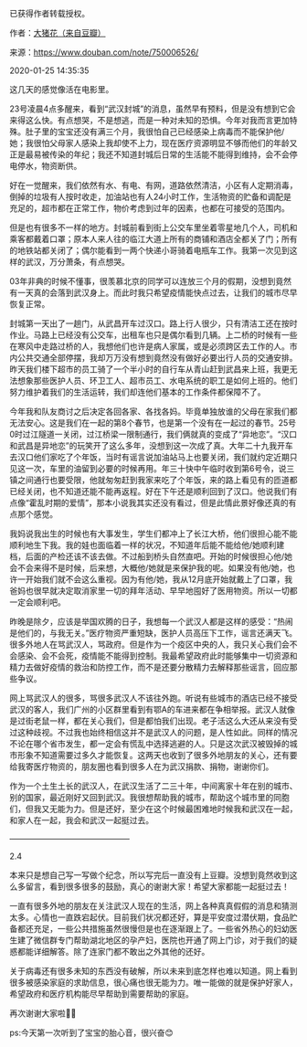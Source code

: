 已获得作者转载授权。


作者：[大猪花（来自豆瓣）](https://www.douban.com/people/bikingfantasy/)


来源：https://www.douban.com/note/750006526/


2020-01-25 14:35:35


这几天的感觉像活在电影里。  

23号凌晨4点多醒来，看到“武汉封城”的消息，虽然早有预料，但是没有想到它会来得这么快。有点想哭，不是想逃，而是一种对未知的恐惧。今年对我而言更加特殊。肚子里的宝宝还没有满三个月，我很怕自己已经感染上病毒而不能保护他/她；我很怕父母家人感染上我却使不上力，现在医疗资源明显不够而他们的年龄又正是最易被传染的年纪；我还不知道封城后日常的生活能不能得到维持，会不会停电停水，物资断供。  

好在一觉醒来，我们依然有水、有电、有网，道路依然清洁，小区有人定期消毒，倒掉的垃圾有人按时收走，加油站也有人24小时工作，生活物资的贮备和调配是充足的，超市都在正常工作，物价考虑到过年的因素，也都在可接受的范围内。  

但是也有很多不一样的地方。封城前看到街上公交车里坐着零星地几个人，司机和乘客都戴着口罩；原本人来人往的临江大道上所有的商铺和酒店全都关了门；所有的地铁站都关闭了；偶尔能看到一两个快递小哥骑着电瓶车工作。我第一次见到这样的武汉，万分萧条，有点想哭。  

03年非典的时候不懂事，很羡慕北京的同学可以连放三个月的假期，没想到竟然有一天真的会落到武汉身上。而此时我只希望疫情能快点过去，让我们的城市尽早恢复正常。  

封城第一天出了一趟门，从武昌开车过汉口。路上行人很少，只有清洁工还在按时作业。马路上已经没有公交车，出租车也只是偶尔看到几辆。上二桥的时候有一些在寒风中走路过桥的人，我想他们也许是病人家属，或是必须跨区去工作的人。市内公共交通全部停摆，我却万万没有想到竟然没有做好必要出行人员的交通安排。昨天我们楼下超市的员工骑了一个半小时的自行车从青山赶到武昌来上班，我更无法想象那些医护人员、环卫工人、超市员工、水电系统的职工是如何上班的。他们努力维护着我们的生活运转，我们却连他们基本的工作条件都保障不了。  

今年我和队友商讨之后决定各回各家、各找各妈。毕竟单独放谁的父母在家我们都无法安心。这是我们在一起的第8个春节，也是第一个没有在一起过的春节。25号0时过江隧道一关闭，过江桥梁一限制通行，我们俩就真的变成了“异地恋”。“汉口和武昌是异地恋”的玩笑开了这么多年，没想到这一次成了真。大年二十九我开车去汉口他们家吃了个年饭，当时有谣言说加油站马上也要关闭，我们就约定近期只见这一次，车里的油留到必要的时候再用。年三十快中午临时收到第6号令，说三镇之间通行也要受限，他就匆匆赶到我家来吃了个年饭，来的路上看见有的匝道都已经关闭，也不知道还能不能再返程。好在下午还是顺利回到了汉口。他说我们有点像“霍乱时期的爱情”，那本小说我其实还没有看过，但是此情此景好像还真的有点那个感觉。  

我妈说我出生的时候也有大事发生，学生们都冲上了长江大桥，他们很担心能不能顺利地生下我。我的娃也面临着一样的状况，不知道年后能不能给他/她顺利建档，后面的产检还该不该去做。不过船到桥头自然直吧。开始的时候很担心他/她会不会来得不是时候，后来想，大概他/她就是来保护我的呢。如果没有他/她，也许一开始我们就不会这么重视。因为有他/她，我从12月底开始就戴上了口罩，我爸妈也很早就决定取消家里一切的拜年活动、早早地囤好了医用物资。所以一切都一定会顺利吧。  

昨晚是除夕，应该是举国欢腾的日子，我想每一个武汉人都是这样的感受：“热闹是他们的，与我无关。”医疗物资严重短缺，医护人员高压下工作，谣言还满天飞。很多外地人在骂武汉人，骂政府。但是作为一个疫区中央的人，我只关心我们会不会感染、会不会死，疫情能不能得到控制。我最希望政府此时能够集中一切资源和精力去做好疫情的救治和防控工作，而不是还要分散精力去解释那些谣言，回应那些争议。  

网上骂武汉人的很多，骂很多武汉人不该往外跑。听说有些城市的酒店已经不接受武汉的客人，我们广州的小区群里看到有鄂A的车进来都在争相举报。武汉人就像是过街老鼠一样，都在关心我们，但是都怕我们出现。老子活这么大还从来没有受过这种歧视。不过我也始终相信这并不是武汉人的问题，是人性如此。同样的情况不论在哪个省市发生，都一定会有慌乱中选择逃避的人。只是这次武汉被毁掉的城市形象不知道需要过多久才能恢复。这两天也收到了很多外地朋友的关心，还有要给我寄医疗物资的，朋友圈也看到很多人在为武汉捐款、捐物，谢谢你们。  

作为一个土生土长的武汉人，在武汉生活了二三十年，中间离家十年在别的城市、别的国家，最近刚好又回到武汉。我很想帮助我的城市，帮助这个城市里的同胞们，但我又无能为力。但是还好，至少在这个时候最困难地时候我和武汉在一起，和家人在一起，我会和武汉一起挺过去。  

———————————————  

2.4  

本来只是想自己写一写做个纪念，所以写完后一直没有上豆瓣。没想到竟然收到这么多留言，看到很多很多的鼓励，真心的谢谢大家！希望大家都能一起挺过去！  

一直有很多外地的朋友在关注武汉人现在的生活，网上各种真真假假的消息和猜测太多。心情也一直跌宕起伏。目前我们状况都还好，算是平安度过潜伏期，食品贮备都还充足，一些公共措施虽然很慢但是也在逐渐跟上了。一些省外热心的妇幼医生建了微信群专门帮助湖北地区的孕产妇，医院也开通了网上门诊，对于我们的疑惑都能详细解答。除了连家门都不敢出之外其他的还好。  

关于病毒还有很多未知的东西没有破解，所以未来到底怎样也难以知道。网上看到很多被感染家庭的求助信息，很心痛也很无能为力。唯一能做的就是保护好家人，希望政府和医疗机构能尽早帮助到需要帮助的家庭。  

再次谢谢大家啦🙏🏻  

ps:今天第一次听到了宝宝的胎心音，很兴奋😊  

